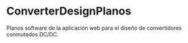 # ConverterDesignPlanos
Planos software de la aplicación web para el diseño de convertidores conmutados DC/DC.
